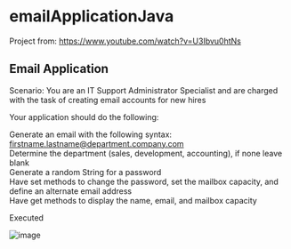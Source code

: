# emailApplicationJava

Project from: https://www.youtube.com/watch?v=U3Ibvu0htNs

<h2>Email Application</h2>

Scenario: You are an IT Support Administrator Specialist and are charged with the task of creating email accounts for new hires

Your application should do the following:

Generate an email with the following syntax: firstname.lastname@department.company.com <br />
Determine the department (sales, development, accounting), if none leave blank <br />
Generate a random String for a password <br />
Have set methods to change the password, set the mailbox capacity, and define an alternate email address <br />
Have get methods to display the name, email, and mailbox capacity <br />

Executed

![image](https://user-images.githubusercontent.com/68548733/166971835-d30ce6c6-e922-41f4-b7a7-967ff60038ad.png)
